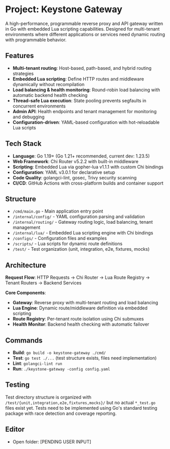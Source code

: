 # Project: Keystone Gateway

A high-performance, programmable reverse proxy and API gateway written in Go with embedded Lua scripting capabilities. Designed for multi-tenant environments where different applications or services need dynamic routing with programmable behavior.

## Features

- **Multi-tenant routing**: Host-based, path-based, and hybrid routing strategies
- **Embedded Lua scripting**: Define HTTP routes and middleware dynamically without recompilation  
- **Load balancing & health monitoring**: Round-robin load balancing with automatic backend health checking
- **Thread-safe Lua execution**: State pooling prevents segfaults in concurrent environments
- **Admin API**: Health endpoints and tenant management for monitoring and debugging
- **Configuration-driven**: YAML-based configuration with hot-reloadable Lua scripts

## Tech Stack

- **Language**: Go 1.19+ (Go 1.21+ recommended, current dev: 1.23.5)
- **Web Framework**: Chi Router v5.2.2 with built-in middleware
- **Scripting**: Embedded Lua via gopher-lua v1.1.1 with custom Chi bindings
- **Configuration**: YAML v3.0.1 for declarative setup
- **Code Quality**: golangci-lint, gosec, Trivy security scanning
- **CI/CD**: GitHub Actions with cross-platform builds and container support

## Structure

- `/cmd/main.go` - Main application entry point
- `/internal/config/` - YAML configuration parsing and validation
- `/internal/routing/` - Gateway routing logic, load balancing, tenant management  
- `/internal/lua/` - Embedded Lua scripting engine with Chi bindings
- `/configs/` - Configuration files and examples
- `/scripts/` - Lua scripts for dynamic route definitions
- `/test/` - Test organization (unit, integration, e2e, fixtures, mocks)

## Architecture

**Request Flow**: HTTP Requests → Chi Router → Lua Route Registry → Tenant Routers → Backend Services

**Core Components**:
- **Gateway**: Reverse proxy with multi-tenant routing and load balancing
- **Lua Engine**: Dynamic route/middleware definition via embedded scripting
- **Route Registry**: Per-tenant route isolation using Chi submuxes
- **Health Monitor**: Backend health checking with automatic failover

## Commands

- **Build**: `go build -o keystone-gateway ./cmd/`
- **Test**: `go test ./...` (test structure exists, files need implementation)
- **Lint**: `golangci-lint run`
- **Run**: `./keystone-gateway -config config.yaml`

## Testing

Test directory structure is organized with `/test/{unit,integration,e2e,fixtures,mocks}/` but no actual `*_test.go` files exist yet. Tests need to be implemented using Go's standard testing package with race detection and coverage reporting.

## Editor

- Open folder: [PENDING USER INPUT]